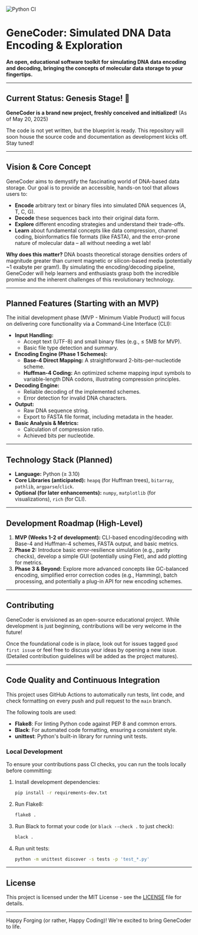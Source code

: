 ![Python CI](https://github.com/YOUR_USERNAME/YOUR_REPOSITORY/actions/workflows/python-ci.yml/badge.svg)
<!-- IMPORTANT: Replace YOUR_USERNAME and YOUR_REPOSITORY with the actual GitHub username and repository name for the badge to work. -->

# GeneCoder: Simulated DNA Data Encoding & Exploration

**An open, educational software toolkit for simulating DNA data encoding and decoding, bringing the concepts of molecular data storage to your fingertips.**

---

## Current Status: Genesis Stage! 🌱

**GeneCoder is a brand new project, freshly conceived and initialized!** (As of May 20, 2025)

The code is not yet written, but the blueprint is ready. This repository will soon house the source code and documentation as development kicks off. Stay tuned!

---

## Vision & Core Concept

GeneCoder aims to demystify the fascinating world of DNA-based data storage. Our goal is to provide an accessible, hands-on tool that allows users to:

* **Encode** arbitrary text or binary files into simulated DNA sequences (A, T, C, G).
* **Decode** these sequences back into their original data form.
* **Explore** different encoding strategies and understand their trade-offs.
* **Learn** about fundamental concepts like data compression, channel coding, bioinformatics file formats (like FASTA), and the error-prone nature of molecular data – all without needing a wet lab!

**Why does this matter?** DNA boasts theoretical storage densities orders of magnitude greater than current magnetic or silicon-based media (potentially ~1 exabyte per gram!). By simulating the encoding/decoding pipeline, GeneCoder will help learners and enthusiasts grasp both the incredible promise and the inherent challenges of this revolutionary technology.

---

## Planned Features (Starting with an MVP)

The initial development phase (MVP - Minimum Viable Product) will focus on delivering core functionality via a Command-Line Interface (CLI):

* **Input Handling:**
    * Accept text (UTF-8) and small binary files (e.g., ≤ 5MB for MVP).
    * Basic file type detection and summary.
* **Encoding Engine (Phase 1 Schemes):**
    * **Base-4 Direct Mapping:** A straightforward 2-bits-per-nucleotide scheme.
    * **Huffman-4 Coding:** An optimized scheme mapping input symbols to variable-length DNA codons, illustrating compression principles.
* **Decoding Engine:**
    * Reliable decoding of the implemented schemes.
    * Error detection for invalid DNA characters.
* **Output:**
    * Raw DNA sequence string.
    * Export to FASTA file format, including metadata in the header.
* **Basic Analysis & Metrics:**
    * Calculation of compression ratio.
    * Achieved bits per nucleotide.

---

## Technology Stack (Planned)

* **Language:** Python (≥ 3.10)
* **Core Libraries (anticipated):** `heapq` (for Huffman trees), `bitarray`, `pathlib`, `argparse`/`click`.
* **Optional (for later enhancements):** `numpy`, `matplotlib` (for visualizations), `rich` (for CLI).

---

## Development Roadmap (High-Level)

1.  **MVP (Weeks 1-2 of development):** CLI-based encoding/decoding with Base-4 and Huffman-4 schemes, FASTA output, and basic metrics.
2.  **Phase 2:** Introduce basic error-resilience simulation (e.g., parity checks), develop a simple GUI (potentially using Flet), and add plotting for metrics.
3.  **Phase 3 & Beyond:** Explore more advanced concepts like GC-balanced encoding, simplified error correction codes (e.g., Hamming), batch processing, and potentially a plug-in API for new encoding schemes.

---

## Contributing

GeneCoder is envisioned as an open-source educational project. While development is just beginning, contributions will be very welcome in the future!

Once the foundational code is in place, look out for issues tagged `good first issue` or feel free to discuss your ideas by opening a new issue. (Detailed contribution guidelines will be added as the project matures).

---

## Code Quality and Continuous Integration

This project uses GitHub Actions to automatically run tests, lint code, and check formatting on every push and pull request to the `main` branch.

The following tools are used:
- **Flake8**: For linting Python code against PEP 8 and common errors.
- **Black**: For automated code formatting, ensuring a consistent style.
- **unittest**: Python's built-in library for running unit tests.

### Local Development

To ensure your contributions pass CI checks, you can run the tools locally before committing:

1.  Install development dependencies:
    ```bash
    pip install -r requirements-dev.txt
    ```
2.  Run Flake8:
    ```bash
    flake8 .
    ```
3.  Run Black to format your code (or `black --check .` to just check):
    ```bash
    black .
    ```
4.  Run unit tests:
    ```bash
    python -m unittest discover -s tests -p 'test_*.py'
    ```
---

## License

This project is licensed under the MIT License - see the [LICENSE](LICENSE) file for details.

---

Happy Forging (or rather, Happy Coding)! We're excited to bring GeneCoder to life.
